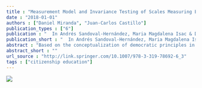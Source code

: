 ```yaml
---
title : "Measurement Model and Invariance Testing of Scales Measuring Egalitarian Values in ICCS 2009"
date : "2018-01-01"
authors : ["Daniel Miranda", "Juan-Carlos Castillo"]
publication_types : ["6"]
publication : "  In Andrés Sandoval-Hernández, Maria Magdalena Isac & Daniel Miranda: Teaching Tolerance in a Globalized World 19--31 . Cham: Springer International Publishing https://doi.org/10.1007/978-3-319-78692-6_3. ISBN: 978-3-319-78691-9 978-3-319-78692-6"
publication_short : "  In Andrés Sandoval-Hernández, Maria Magdalena Isac & Daniel Miranda: Teaching Tolerance in a Globalized World 19--31 . Cham: Springer International Publishing https://doi.org/10.1007/978-3-319-78692-6_3. ISBN: 978-3-319-78691-9 978-3-319-78692-6"
abstract : "Based on the conceptualization of democratic principles in the International Civic and Citizenship Education Study (ICCS) 2009, particularly attitudes concerning equal rights for disadvantaged groups, such as immigrants, ethnic groups and women, this chapter evaluates the extent to which the scales measuring attitudes toward gender equality, equal rights for all ethnic/racial groups and equal rights for immigrants are invariant, and to what extent they can be compared across the countries participating in the study. Multi-group confirmatory factor analysis is used to estimate a measurement model of the egalitarian attitudes and its measurement equivalence across the 38 countries (n = 140,000 8th grade students) that participated in ICCS 2009. The results indicate that the original scales are non-invariant. Nevertheless, with some modifications, the proposed conceptual model was found to be invariant across countries. The chapter concludes with a discussion of the theoretical and empirical implications of the model."
abstract_short : ""
url_source : "http://link.springer.com/10.1007/978-3-319-78692-6_3"
tags : ["citizenship education"]
---
```

![](https://media.springernature.com/w306/springer-static/cover-hires/book/978-3-319-78692-6)
